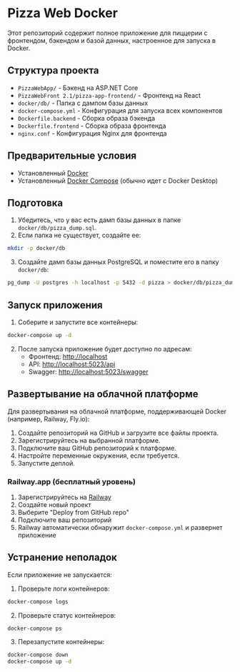 # Pizza Web Docker

Этот репозиторий содержит полное приложение для пиццерии с фронтендом, бэкендом и базой данных, настроенное для запуска в Docker.

## Структура проекта

- `PizzaWebApp/` - Бэкенд на ASP.NET Core
- `PizzaWebFront 2.1/pizza-app-frontend/` - Фронтенд на React
- `docker/db/` - Папка с дампом базы данных
- `docker-compose.yml` - Конфигурация для запуска всех компонентов
- `Dockerfile.backend` - Сборка образа бэкенда
- `Dockerfile.frontend` - Сборка образа фронтенда
- `nginx.conf` - Конфигурация Nginx для фронтенда

## Предварительные условия

- Установленный [Docker](https://www.docker.com/get-started)
- Установленный [Docker Compose](https://docs.docker.com/compose/install/) (обычно идет с Docker Desktop)

## Подготовка

1. Убедитесь, что у вас есть дамп базы данных в папке `docker/db/pizza_dump.sql`.
2. Если папка не существует, создайте ее:

```bash
mkdir -p docker/db
```

3. Создайте дамп базы данных PostgreSQL и поместите его в папку `docker/db`:

```bash
pg_dump -U postgres -h localhost -p 5432 -d pizza > docker/db/pizza_dump.sql
```

## Запуск приложения

1. Соберите и запустите все контейнеры:

```bash
docker-compose up -d
```

2. После запуска приложение будет доступно по адресам:
   - Фронтенд: [http://localhost](http://localhost)
   - API: [http://localhost:5023/api](http://localhost:5023/api)
   - Swagger: [http://localhost:5023/swagger](http://localhost:5023/swagger)

## Развертывание на облачной платформе

Для развертывания на облачной платформе, поддерживающей Docker (например, Railway, Fly.io):

1. Создайте репозиторий на GitHub и загрузите все файлы проекта.
2. Зарегистрируйтесь на выбранной платформе.
3. Подключите ваш GitHub репозиторий к платформе.
4. Настройте переменные окружения, если требуется.
5. Запустите деплой.

### Railway.app (бесплатный уровень)

1. Зарегистрируйтесь на [Railway](https://railway.app/)
2. Создайте новый проект
3. Выберите "Deploy from GitHub repo"
4. Подключите ваш репозиторий
5. Railway автоматически обнаружит `docker-compose.yml` и развернет приложение

## Устранение неполадок

Если приложение не запускается:

1. Проверьте логи контейнеров:

```bash
docker-compose logs
```

2. Проверьте статус контейнеров:

```bash
docker-compose ps
```

3. Перезапустите контейнеры:

```bash
docker-compose down
docker-compose up -d
``` 